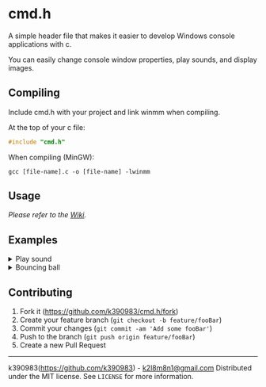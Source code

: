 # cmd.h

A simple header file that makes it easier to develop Windows console applications with c.

You can easily change console window properties, play sounds, and display images.

## Compiling

Include cmd.h with your project and link winmm when compiling.

At the top of your c file:

```c
#include "cmd.h"
```

When compiling (MinGW):

```
gcc [file-name].c -o [file-name] -lwinmm
```

## Usage 

 *Please refer to the [Wiki](https://github.com/k390983/cmd.h/wiki).* 

## Examples

<details><summary>Play sound</summary>
main.c:

```c
#include <stdlib.h>
#include <stdio.h>
#include "cmd.h"
int main(void)
{
    PlayAudio("sound.mp3", 0);
    PauseAudio("sound.mp3");
    ResumeAudio("sound.mp3");
    StopAudio("sound.mp3");
}

```
</details>


<details><summary>Bouncing ball</summary>
main.c:

```c
#include <stdlib.h>
#include <stdio.h>
#include "cmd.h"

int main(void)
{
	int x = 0;
    int y = 0;
	int WIDTH = 50;
	int HEIGHT = 30;
	int xDirection = 0;
	int yDirection = 0;
	int *player = LoadTexture("texture");;

	Startup((WIDTH) * 2, HEIGHT, "test");
	InitCanvas(WIDTH, HEIGHT, 71);
	
	while(1)
	{
	    //Collisions
		if(x == 0)
		{
			xDirection = 0;
		}
		if(x + player[0] == WIDTH)
		{
			xDirection = 1;
		}
		if(y == 0)
		{
			yDirection = 0;
		}
		if(y + player[1] == HEIGHT)
		{
			yDirection = 1;
		}
	
		//Movement
		if(xDirection == 0)
		{
			x++;
		}
		else
		{
			x--;
		}
		if(yDirection == 0)
		{
			y++;
		}
		else
		{
			y--;
		}
	
		CleanCanvas(71);
		Draw(player, x, y);
		Display();
	
		Sleep(10);
	
	}

}
```

texture:

```c
8, 8
99 99 41 41 41 41 99 99 
99 41 41 41 41 41 41 99 
41 41 41 41 41 41 41 41 
41 41 41 41 41 41 41 40 
41 41 41 41 41 41 40 40 
40 40 41 41 40 40 40 40 
99 40 40 40 40 40 40 99 
99 99 40 40 40 40 99 99 
```
</details>

## Contributing

1. Fork it (<https://github.com/k390983/cmd.h/fork>)
2. Create your feature branch (`git checkout -b feature/fooBar`)
3. Commit your changes (`git commit -am 'Add some fooBar'`)
4. Push to the branch (`git push origin feature/fooBar`)
5. Create a new Pull Request

----

k390983(https://github.com/k390983) - k2l8m8n1@gmail.com
Distributed under the MIT license. See `LICENSE` for more information. 
